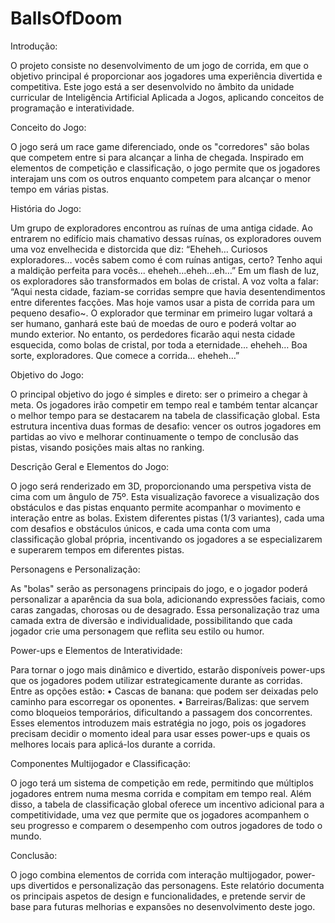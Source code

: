 # BallsOfDoom

Introdução:

  O projeto consiste no desenvolvimento de um jogo de corrida, em que o objetivo principal é proporcionar aos jogadores uma experiência divertida e competitiva. Este jogo está a ser desenvolvido no âmbito da unidade curricular de Inteligência Artificial Aplicada a Jogos, aplicando conceitos de programação e interatividade.

Conceito do Jogo:

  O jogo será um race game diferenciado, onde os "corredores" são bolas que competem entre si para alcançar a linha de chegada. Inspirado em elementos de competição e classificação, o jogo permite que os jogadores interajam uns com os outros enquanto competem para alcançar o menor tempo em várias pistas.

História do Jogo:

  Um grupo de exploradores encontrou as ruínas de uma antiga cidade. Ao entrarem no edifício mais chamativo dessas ruínas, os exploradores ouvem uma voz envelhecida e distorcida que diz:
“Eheheh… Curiosos exploradores… vocês sabem como é com ruínas antigas, certo? Tenho aqui a maldição perfeita para vocês... eheheh...eheh...eh…”
Em um flash de luz, os exploradores são transformados em bolas de cristal. A voz volta a falar: “Aqui nesta cidade, faziam-se corridas sempre que havia desentendimentos entre diferentes facções. Mas hoje vamos usar a pista de corrida para um pequeno desafio~. O explorador que terminar em primeiro lugar voltará a ser humano, ganhará este baú de moedas de ouro e poderá voltar ao mundo exterior. No entanto, os perdedores ficarão aqui nesta cidade esquecida, como bolas de cristal, por toda a eternidade... eheheh… Boa sorte, exploradores. Que comece a corrida… eheheh…”

  Objetivo do Jogo:
  
  O principal objetivo do jogo é simples e direto: ser o primeiro a chegar à meta. Os jogadores irão competir em tempo real e também tentar alcançar o melhor tempo para se destacarem na tabela de classificação global. Esta estrutura incentiva duas formas de desafio: vencer os outros jogadores em partidas ao vivo e melhorar continuamente o tempo de conclusão das pistas, visando posições mais altas no ranking.
  
Descrição Geral e Elementos do Jogo:

  O jogo será renderizado em 3D, proporcionando uma perspetiva vista de cima com um ângulo de 75º. Esta visualização favorece a visualização dos obstáculos e das pistas enquanto permite acompanhar o movimento e interação entre as bolas.
  Existem diferentes pistas (1/3 variantes), cada uma com desafios e obstáculos únicos, e cada uma conta com uma classificação global própria, incentivando os jogadores a se especializarem e superarem tempos em diferentes pistas.

  Personagens e Personalização:
  
As "bolas" serão as personagens principais do jogo, e o jogador poderá personalizar a aparência da sua bola, adicionando expressões faciais, como caras zangadas, chorosas ou de desagrado. Essa personalização traz uma camada extra de diversão e individualidade, possibilitando que cada jogador crie uma personagem que reflita seu estilo ou humor.

  Power-ups e Elementos de Interatividade:
  
  Para tornar o jogo mais dinâmico e divertido, estarão disponíveis power-ups que os jogadores podem utilizar estrategicamente durante as corridas. Entre as opções estão:
•	Cascas de banana: que podem ser deixadas pelo caminho para escorregar os oponentes.
•	Barreiras/Balizas: que servem como bloqueios temporários, dificultando a passagem dos concorrentes.
Esses elementos introduzem mais estratégia no jogo, pois os jogadores precisam decidir o momento ideal para usar esses power-ups e quais os melhores locais para aplicá-los durante a corrida.

Componentes Multijogador e Classificação:

  O jogo terá um sistema de competição em rede, permitindo que múltiplos jogadores entrem numa mesma corrida e compitam em tempo real. Além disso, a tabela de classificação global oferece um incentivo adicional para a competitividade, uma vez que permite que os jogadores acompanhem o seu progresso e comparem o desempenho com outros jogadores de todo o mundo.

Conclusão:

  O jogo combina elementos de corrida com interação multijogador, power-ups divertidos e personalização das personagens. Este relatório documenta os principais aspetos de design e funcionalidades, e pretende servir de base para futuras melhorias e expansões no desenvolvimento deste jogo.

